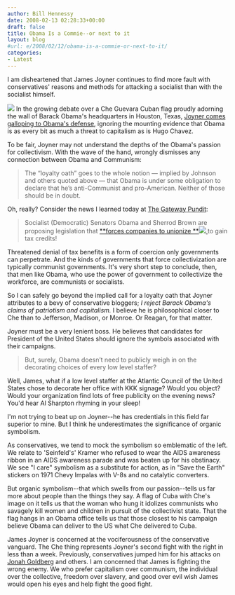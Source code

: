 ```yaml
---
author: Bill Hennessy
date: 2008-02-13 02:28:33+00:00
draft: false
title: Obama Is a Commie--or next to it
layout: blog
#url: e/2008/02/12/obama-is-a-commie-or-next-to-it/
categories:
- Latest
---
```


I am disheartened that James Joyner continues to find more fault with conservatives' reasons and methods for attacking a socialist than with the socialist himself.

![](https://bp0.blogger.com/_L6pDyjqqsvY/R7GqgwYqxhI/AAAAAAAALNA/A9hprawWxy8/s320/che+obama.jpg)
In the growing debate over a Che Guevara  Cuban flag proudly adorning the wall of Barack Obama's headquarters in Houston, Texas, [ Joyner comes galloping to Obama's defense](https://www.outsidethebeltway.com/archives/2008/02/obama_che_guevara_flag_scandal/), ignoring the mounting evidence that Obama is as every bit as much a threat to capitalism as is Hugo Chavez.

To be fair, Joyner may not understand the depths of the Obama's passion for collectivism.  With the wave of the hand, wrongly dismisses any connection between Obama and Communism:


> The “loyalty oath” goes to the whole notion — implied by Johnson and others quoted above — that Obama is under some obligation to declare that he’s anti-Communist and pro-American. Neither of those should be in doubt.


Oh, really?   Consider the news I learned today at [The Gateway Pundit](https://gatewaypundit.blogspot.com/2008/02/socialist-obama-takes-revolution-to.html):


> Socialist (Democratic) Senators Obama and Sherrod Brown are proposing legislation that [**forces companies to unionize **![](https://i.ixnp.com/images/v3.13.1/t.gif)
](https://hotair.com/archives/2008/02/12/obama-wants-to-define-patriot-corporations/)to gain tax credits!


Threatened denial of tax benefits is a form of coercion only governments can perpetrate.  And the kinds of governments that force collectivization are typically communist governments.  It's very short step to conclude, then, that  men like Obama, who use the power of government to collectivize the workforce,  are communists or socialists.

So I can safely go beyond the implied call for a loyalty oath that Joyner attributes to a bevy of conservative bloggers;  _I reject Barack Obama's  claims of patriotism and capitalism._  I believe he is philosophical closer to Che than to Jefferson, Madison, or Monroe.  Or Reagan, for that matter.

Joyner must be a very lenient boss.  He believes that candidates for President of the United States should ignore the symbols associated with their campaigns.


> But, surely, Obama doesn’t need to publicly weigh in on the decorating choices of every low level staffer?


Well, James, what if a low level staffer at the Atlantic Council of the United States chose to decorate her office with KKK signage?  Would you object?   Would your organization find lots of free publicity on the evening news?  You'd hear Al Sharpton rhyming in your sleep!

I'm not trying to beat up on Joyner--he has credentials in this field far superior to mine.  But I think he underestimates the significance of organic symbolism.

As conservatives, we tend to mock the symbolism so emblematic of the left.  We relate to 'Seinfeld's' Kramer who refused to wear the AIDS awareness ribbon in an AIDS awareness parade and was beaten up for his obstinacy.  We see "I care" symbolism as a substitute for action, as in "Save the Earth" stickers on 1971 Chevy Impalas with V-8s and no catalytic converters.

But organic symbolism--that which swells from our passion--tells us far more about people than the things they say.  A flag of Cuba with Che's image on it tells us that the woman who hung it idolizes communists who savagely kill women and children in pursuit of the collectivist state.  That the flag hangs in an Obama office tells us that those closest to his campaign believe Obama can deliver to the US what Che delivered to Cuba.

James Joyner is concerned at the vociferousness of the conservative vanguard. The Che thing represents Joyner's second fight with the right in less than a week.  Previously, conservatives jumped him for his attacks on [Jonah Goldberg](https://www.outsidethebeltway.com/archives/2008/02/goldberg_coulter_and_savage/) and others.  I am concerned that James is fighting the wrong enemy.  We who prefer capitalism over communism, the individual over the collective, freedom over slavery, and good over evil wish James would open his eyes and help fight the good fight.
